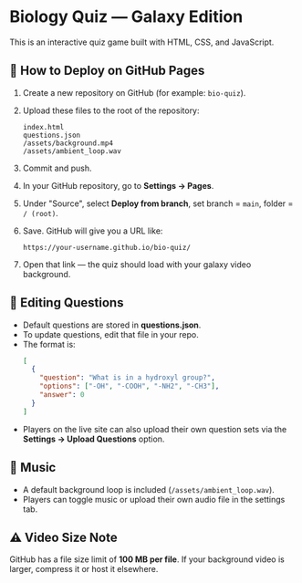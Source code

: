 # Biology Quiz — Galaxy Edition

This is an interactive quiz game built with HTML, CSS, and JavaScript.

## 🚀 How to Deploy on GitHub Pages

1. Create a new repository on GitHub (for example: `bio-quiz`).
2. Upload these files to the root of the repository:
   ```
   index.html
   questions.json
   /assets/background.mp4
   /assets/ambient_loop.wav
   ```
3. Commit and push.

4. In your GitHub repository, go to **Settings → Pages**.

5. Under "Source", select **Deploy from branch**, set branch = `main`, folder = `/ (root)`.

6. Save. GitHub will give you a URL like:
   ```
   https://your-username.github.io/bio-quiz/
   ```

7. Open that link — the quiz should load with your galaxy video background.

## 📝 Editing Questions

- Default questions are stored in **questions.json**.  
- To update questions, edit that file in your repo.  
- The format is:
  ```json
  [
    {
      "question": "What is in a hydroxyl group?",
      "options": ["-OH", "-COOH", "-NH2", "-CH3"],
      "answer": 0
    }
  ]
  ```
- Players on the live site can also upload their own question sets via the **Settings → Upload Questions** option.

## 🎵 Music

- A default background loop is included (`/assets/ambient_loop.wav`).
- Players can toggle music or upload their own audio file in the settings tab.

## ⚠️ Video Size Note

GitHub has a file size limit of **100 MB per file**. If your background video is larger, compress it or host it elsewhere.
